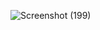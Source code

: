 ![Screenshot (199)](https://github.com/user-attachments/assets/601c6093-52c3-4491-b17c-51484489f722)

